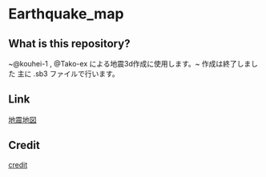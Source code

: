 # Earthquake_map
## What is this repository?
~@kouhei-1 , @Tako-ex による地震3d作成に使用します。~ 作成は終了しました
主に .sb3 ファイルで行います。
## Link
[地震地図](https://kouhei-1.github.io/Earthquake_map/)
## Credit
[credit](https://github.com/kouhei-1/Earthquake_map/blob/main/credit.md)
